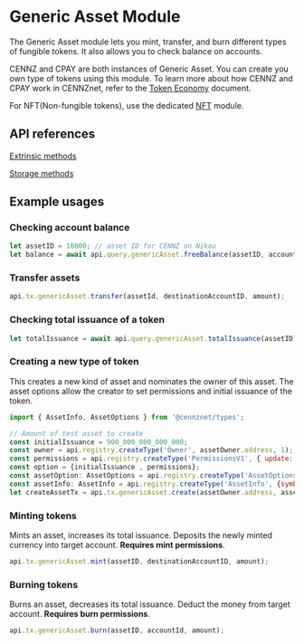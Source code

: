 # Generic Asset Module

The Generic Asset module lets you mint, transfer, and burn different types of fungible tokens. It also allows you to check balance on accounts.

CENNZ and CPAY are both instances of Generic Asset. You can create you own type of tokens using this module. To learn more about how CENNZ and CPAY work in CENNZnet, refer to the [Token Economy](/Dapp-development/Guides/Token-Economy) document.

For NFT(Non-fungible tokens), use the dedicated [NFT](References/Runtime-modules/NFT) module. 


## API references

[Extrinsic methods](https://github.com/cennznet/api.js/blob/develop/docs/cennznet/extrinsics.md#genericasset)

[Storage methods](https://github.com/cennznet/api.js/blob/develop/docs/cennznet/storage.md#genericasset)

## Example usages

### Checking account balance
```js
let assetID = 16000; // asset ID for CENNZ on Nikau
let balance = await api.query.genericAsset.freeBalance(assetID, accountID);
```
### Transfer assets
```js
api.tx.genericAsset.transfer(assetId, destinationAccountID, amount);
```

### Checking total issuance of a token
```js
let totalIssuance = await api.query.genericAsset.totalIssuance(assetID);
```

### Creating a new type of token
This creates a new kind of asset and nominates the owner of this asset. The asset options allow the creator to set permissions and initial issuance of the token.

```js
import { AssetInfo, AssetOptions } from '@cennznet/types';

// Amount of test asset to create
const initialIssuance = 900_000_000_000_000;
const owner = api.registry.createType('Owner', assetOwner.address, 1); // Owner type is enum with 0 as none/null
const permissions = api.registry.createType('PermissionsV1', { update: owner, mint: owner, burn: owner});
const option = {initialIssuance , permissions};
const assetOption: AssetOptions = api.registry.createType('AssetOptions', option);
const assetInfo: AssetInfo = api.registry.createType('AssetInfo', {symbol: 'TEST', decimalPlaces: 4});
let createAssetTx = api.tx.genericAsset.create(assetOwner.address, assetOption, assetInfo);
```

### Minting tokens
Mints an asset, increases its total issuance. Deposits the newly minted currency into target account. **Requires mint permissions**.

```js
api.tx.genericAsset.mint(assetID, destinationAccountID, amount);
```

### Burning tokens
Burns an asset, decreases its total issuance. Deduct the money from target account. **Requires burn permissions**.
```js
api.tx.genericAsset.burn(assetID, accountId, amount);
```